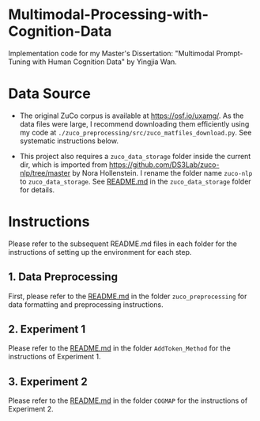 # Multimodal-Processing-with-Cognition-Data
Implementation code for my Master's Dissertation: "Multimodal Prompt-Tuning with Human Cognition Data" by Yingjia Wan.

# Data Source
- The original ZuCo corpus is available at https://osf.io/uxamg/. As the data files were large, I recommend downloading them efficiently using my code at `./zuco_preprocessing/src/zuco_matfiles_download.py`. See systematic instructions below.

- This project also requires a `zuco_data_storage` folder inside the current dir, which is imported from https://github.com/DS3Lab/zuco-nlp/tree/master by Nora Hollenstein. I rename the folder name `zuco-nlp` to `zuco_data_storage`. See [README.md](./zuco_data_storage/README.md) in the `zuco_data_storage` folder for details.


# Instructions

Please refer to the subsequent README.md files in each folder for the instructions of setting up the environment for each step.

## 1. Data Preprocessing
First, please refer to the [README.md](./zuco_preprocessing/README.md) in the folder `zuco_preprocessing` for data formatting and preprocessing instructions.
## 2. Experiment 1
Please refer to the [README.md]() in the folder `AddToken_Method` for the instructions of Experiment 1.
## 3. Experiment 2
Please refer to the [README.md](./CogMAP/README.md) in the folder `COGMAP` for the instructions of Experiment 2.


